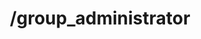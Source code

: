 ---
title: /group_administrator
position_number: 3.7
type: get
desc: Query administrator of group
auth_type: API Key

auths:
  - key: GoChat-Token
    value: 433578ab-84c2-4e02-4656-de55a8097c9f
    desc:

params:
  - key: id
    value:
    desc: primary key of group
  - key: uuid
    value:
    desc: uuid of group
  - key: name
    value:
    desc: name of group

content_markdown: |-
  The priority order of parameter matching is: **id** > **uuid** > **name** .
  {: .info}
  
  If no parameter is matched, error querying.
  {: .error}

l_code_blocks:
  - code: |-
      curl --location --request GET 'localhost:1213/v1/group_administrator?id=&uuid=&name=' \
      --header 'GoChat-Token: 433578ab-84c2-4e02-4656-de55a8097c9f'
    title: cURL
    language: bash
  - code: |-
      var settings = {
        "url": "localhost:1213/v1/group_administrator?id=&uuid=&name=",
        "method": "GET",
        "timeout": 0,
        "headers": {
          "GoChat-Token": "433578ab-84c2-4e02-4656-de55a8097c9f"
        },
      };
      
      $.ajax(settings).done(function (response) {
        console.log(response);
      });
    title: jQuery
    language: javascript

r_code_blocks:
  - code: |-
      {
          "id": 1,
          "uuid": "c30614b6-d67b-4d96-76c0-4cfe330530cb",
          "name": "root",
          "password": "fa585d89c851dd338a70dcf535aa2a92f",
          "max_role": 1,
          "created_at": "2021-09-14T11:33:12.550735663+08:00"
      }
    title: Response
    language: json
  - code: |-
      {
          "error": "strconv.ParseInt: parsing \"a\": invalid syntax"
      }
    title: Error
    language: json
---